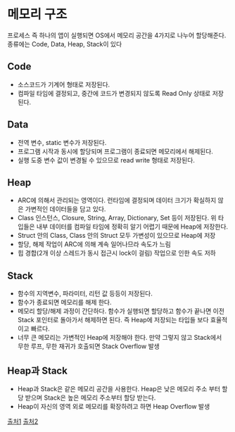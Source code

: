 
# 메모리 구조
프로세스 즉 하나의 앱이 실행되면 OS에서 메모리 공간을 4가지로 나누어 할당해준다.
종류에는 Code, Data, Heap, Stack이 있다

## Code
- 소스코드가 기계어 형태로 저장된다.
- 컴파일 타임에 결정되고, 중간에 코드가 변경되지 않도록 Read Only 상태로 저장된다.

## Data
- 전역 변수, static 변수가 저장된다.
- 프로그램 시작과 동시에 할당되며 프로그램이 종료되면 메모리에서 해제된다.
- 실행 도중 변수 값이 변경될 수 있으므로 read write 형태로 저장된다.

## Heap
- ARC에 의해서 관리되는 영역이다. 런타임에 결정되며 데이터 크기가 확실하지 않은 가변적인 데이터들을 담고 있다.
- Class 인스턴스, Closure, String, Array, Dictionary, Set 등이 저장된다. 위 타입들은 내부 데이터를 컴파일 타임에 정확히 알기 어렵기 때문에 Heap에 저장한다.
- Struct 안의 Class, Class 안의 Struct 모두 가변성이 있으므로 Heap에 저장
- 할당, 해제 작업이 ARC에 의해 계속 일어나므라 속도가 느림
- 힙 경합(2개 이상 스레드가 동시 접근시 lock이 걸림) 작업으로 인한 속도 저하

## Stack
- 함수의 지역변수, 파라미터, 리턴 값 등등이 저장된다.
- 함수가 종료되면 메모리를 해제 한다.
- 메모리 할당/해제 과정이 간단하다. 함수가 실행되면 할당하고 함수가 끝나면 이전 Stack 포인터로 돌아가서 해제하면 된다. 즉 Heap에 저장되는 타입들 보다 효율적이고 빠르다.
- 너무 큰 메모리는 가변적인 Heap에 저장해야 한다. 만약 그렇지 않고 Stack에서 무한 루프, 무한 재귀가 호출되면 Stack Overflow 발생

## Heap과 Stack
- Heap과 Stack은 같은 메모리 공간을 사용한다. Heap은 낮은 메모리 주소 부터 할당 받으며 Stack은 높은 메모리 주소부터 할당 받는다.
- Heap이 자신의 영역 외로 메모리를 확장하려고 하면 Heap Overflow 발생



[출처1](https://velog.io/@leeyoungwoozz/Swift-%EB%A9%94%EB%AA%A8%EB%A6%AC-%EA%B5%AC%EC%A1%B0)
[출처2](https://babbab2.tistory.com/25)


